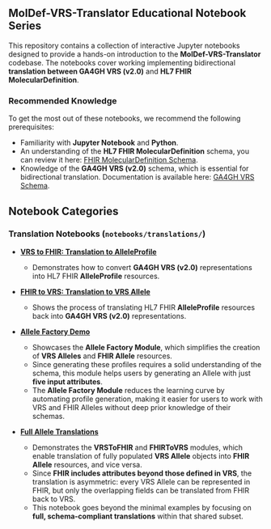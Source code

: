 ## MolDef-VRS-Translator Educational Notebook Series

This repository contains a collection of interactive Jupyter notebooks designed to provide a hands-on introduction to the **MolDef-VRS-Translator** codebase. The notebooks cover working implementing bidirectional **translation between GA4GH VRS (v2.0)** and **HL7 FHIR MolecularDefinition**.

### **Recommended Knowledge**

To get the most out of these notebooks, we recommend the following prerequisites:
   - Familiarity with **Jupyter Notebook** and **Python**.
   - An understanding of the **HL7 FHIR MolecularDefinition** schema, you can review it here: [FHIR MolecularDefinition Schema](https://build.fhir.org/moleculardefinition.html).
   - Knowledge of the **GA4GH VRS (v2.0)** schema, which is essential for bidirectional translation. Documentation is available here: [GA4GH VRS Schema](https://vrs.ga4gh.org/en/stable/).

## Notebook Categories

### **Translation Notebooks** (`notebooks/translations/`)

- **[VRS to FHIR: Translation to AlleleProfile](vrs_allele_translation.ipynb)**  
   - Demonstrates how to convert **GA4GH VRS (v2.0)** representations into HL7 FHIR **AlleleProfile** resources.  

- **[FHIR to VRS: Translation to VRS Allele](fhir_allele_translation.ipynb)**  
   - Shows the process of translating HL7 FHIR **AlleleProfile** resources back into **GA4GH VRS (v2.0)** representations.  

- **[Allele Factory Demo](allele_factory_demo.ipynb)**
   - Showcases the **Allele Factory Module**, which simplifies the creation of **VRS Alleles** and **FHIR Allele** resources.
   - Since generating these profiles requires a solid understanding of the schema, this module helps users by generating an Allele with just **five input attributes**.
   - The **Allele Factory Module** reduces the learning curve by automating profile generation, making it easier for users to work with VRS and FHIR Alleles without deep prior knowledge of their schemas.

- **[Full Allele Translations](vrs_fhir_full_translation_demo.ipynb)**  
   - Demonstrates the **VRSToFHIR** and **FHIRToVRS** modules, which enable translation of fully populated **VRS Allele** objects into **FHIR Allele** resources, and vice versa.  
   - Since **FHIR includes attributes beyond those defined in VRS**, the translation is asymmetric: every VRS Allele can be represented in FHIR, but only the overlapping fields can be translated from FHIR back to VRS.  
   - This notebook goes beyond the minimal examples by focusing on **full, schema-compliant translations** within that shared subset.  
